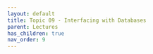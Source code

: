```yaml
---
layout: default
title: Topic 09 - Interfacing with Databases
parent: Lectures
has_children: true
nav_order: 9
---
```

